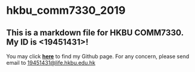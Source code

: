 # hkbu_comm7330_2019
## This is a markdown file for HKBU COMM7330. My ID is <19451431>!
You may click [**here**](https://github.com/SimonWangOne) to find my Github page.
For any concern, please send email to 
[19451431@life.hkbu.edu.hk](19451431@life.hkbu.edu.hk)
